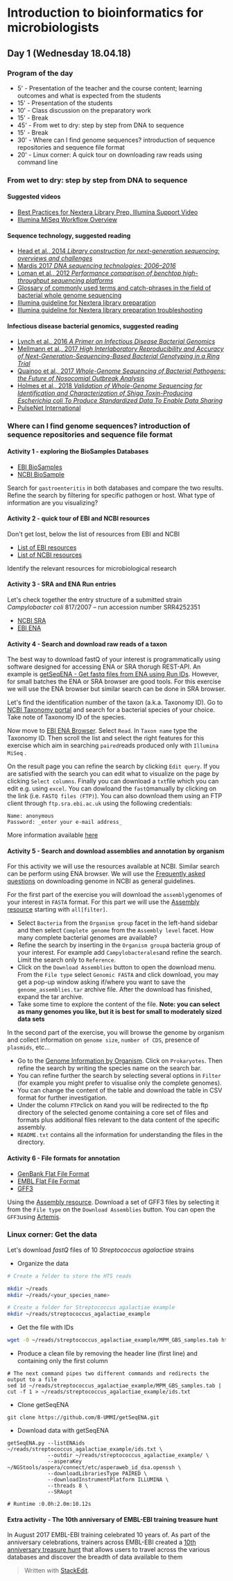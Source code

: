 ﻿
# Introduction to bioinformatics for microbiologists

## Day 1 (Wednesday 18.04.18)

### Program of the day

 - 5' - Presentation of the teacher and the course content; learning outcomes and what is expected from the students 
- 15' - Presentation of the students 
- 10' - Class discussion on the preparatory work 
- 15' - Break 
- 45' - From wet to dry: step by step from DNA to sequence
- 15' - Break 
- 30' - Where can I find genome sequences? introduction of sequence repositories and sequence file format
- 20' - Linux corner: A quick tour on downloading raw reads using command line 

### From wet to dry: step by step from DNA to sequence
#### Suggested videos
* [Best Practices for Nextera Library Prep, Illumina Support Video ](https://www.youtube.com/watch?v=UOn50ND7T78)
* [ Illumina MiSeq Workflow Overview](https://www.youtube.com/watch?v=JA6mofeuntk)
#### Sequence technology, suggested reading
* [Head et al., 2014 *Library construction for next-generation sequencing: overviews and challenges*](https://www.ncbi.nlm.nih.gov/pubmed/24502796)
* [Mardis 2017 *DNA sequencing technologies: 2006–2016*](https://www.nature.com/articles/nprot.2016.182)
* [Loman et al., 2012 *Performance comparison of benchtop high-throughput sequencing platforms*](https://www.nature.com/articles/nbt.2198)
* [Glossary of commonly used terms and catch-phrases in the field of bacterial whole genome sequencing](http://www.clinicalmicrobiologyandinfection.com/action/showFullTableImage?isHtml=true&tableId=tbl1&pii=S1198743X18302064)
* [Illumina guideline for Nextera library preparation](https://support.illumina.com/content/dam/illumina-support/documents/documentation/chemistry_documentation/samplepreps_nextera/nextera-xt/nextera-xt-library-prep-reference-guide-15031942-03.pdf)
* [Illumina guideline for Nextera library preparation troubleshooting](https://support.illumina.com/content/dam/illumina-support/documents/documentation/chemistry_documentation/samplepreps_nextera/nextera-xt/nextera-xt-troubleshooting-guide.pdf)

#### Infectious disease bacterial genomics, suggested reading
* [Lynch et al., 2016 *A Primer on Infectious Disease Bacterial Genomics*](https://www.ncbi.nlm.nih.gov/pubmed/28590251)
* [Mellmann et al., 2017 *High Interlaboratory Reproducibility and Accuracy of Next-Generation-Sequencing-Based Bacterial Genotyping in a Ring Trial*](http://jcm.asm.org/content/55/3/908.full)
* [Quainoo et al., 2017 *Whole-Genome Sequencing of Bacterial Pathogens: the Future of Nosocomial Outbreak Analysis*](http://cmr.asm.org/content/30/4/1015.long)
* [Holmes et al., 2018 *Validation of Whole-Genome Sequencing for Identification and Characterization of Shiga Toxin-Producing Escherichia coli To Produce Standardized Data To Enable Data Sharing*](http://jcm.asm.org/content/56/3/e01388-17.short)
* [PulseNet International](https://www.cdc.gov/pulsenet/next-generation.html)

### Where can I find genome sequences? introduction of sequence repositories and sequence file format

#### Activity 1 -  exploring the BioSamples Databases
* [EBI BioSamples](https://www.ebi.ac.uk/biosamples/)
* [NCBI BioSample](https://www.ncbi.nlm.nih.gov/biosample/)

Search for `gastroenteritis` in both databases and compare the two results. Refine the search by filtering for specific pathogen or host. What type of information are you visualizing?

#### Activity 2 - quick tour of EBI and NCBI resources 
Don't get lost, below the list of resources from EBI and NCBI
* [List of EBI resources](https://www.ebi.ac.uk/services)
* [List of NCBI resources](https://www.ncbi.nlm.nih.gov/guide/all/)

Identify the relevant resources for microbiological research

#### Activity 3 - SRA and ENA Run entries
Let's check together the entry structure of a submitted strain *Campylobacter coli* 817/2007 – run accession number SRR4252351

* [NCBI SRA](https://www.ncbi.nlm.nih.gov/Traces/study/?acc=SRP090008)
* [EBI ENA](https://www.ebi.ac.uk/ena/data/view/SRR4252351)

#### Activity 4 - Search and download raw reads of a taxon
The best way to download fastQ of your interest is programmatically using software designed for accessing ENA or SRA thorugh REST-API. An example is [getSeqENA - Get fastq files from ENA using Run IDs](https://github.com/B-UMMI/getSeqENA). However, for small batches the ENA or SRA browser are good tools. For this exercise we will use the ENA browser but similar search can be done in SRA browser.

Let's find the identification number of the taxon (a.k.a. Taxonomy ID). Go to [NCBI Taxonomy portal](https://www.ncbi.nlm.nih.gov/taxonomy) and search for a bacterial species of your choice. Take note of Taxonomy ID of the species. 

Now move to [EBI ENA Browser](https://www.ebi.ac.uk/ena/data/warehouse/search). Select `Read`. In `Taxon name` type the Taxonomy ID. Then scroll the list and select the right features for this exercise which aim in searching `paired`reads produced only with `Illumina MiSeq` .

On the result page you can refine the search by clicking `Edit query`. If you are satisfied with the search you can edit what to visualize on the page by clicking `Select columns`. Finally you can download a `txt`file which you can edit e.g. using `excel`. You can dowloand the `fastQ`manually by clicking on the link (i.e. `FASTQ files (FTP)`). You can also download them using an FTP client through `ftp.sra.ebi.ac.uk` using the following credentials: 
```
Name: anonymous
Password: _enter your e-mail address_
```
More information available [here](https://www.ebi.ac.uk/ena/browse/read-download)

#### Activity 5 -  Search and download assemblies and annotation by organism
For this activity we will use the resources available at NCBI. Similar search can be perform using ENA browser. 
We will use the [Frequently asked questions](https://www.ncbi.nlm.nih.gov/genome/doc/ftpfaq/) on  downloading genome in NCBI as general guidelines. 

For the first part of the exercise you will download the `assembly`genomes of your interest in `FASTA` format. For this part we will use the [Assembly resource](https://www.ncbi.nlm.nih.gov/assembly/?term=all%5Bfilter%5D) starting with `all[filter]`. 
* Select `Bacteria` from the `Organism group` facet in the left-hand sidebar and then select `Complete genome` from the `Assembly level` facet. How many complete bacterial genomes are available?
* Refine the search by inserting in the `Organism group`a bacteria group of your interest. For example add `Campylobacterales`and refine the search. Limit the search only to `Reference`.
* Click on the `Download Assemblies` button to open the download menu. From the `File type` select `Genomic FASTA` and click download, you may get a pop-up window asking if/where you want to save the `genome_assemblies.tar` archive file. After the download has finished, expand the tar archive.
* Take some time to explore the content of the file. 
**Note: you can select as many genomes you like, but it is best for small to moderately sized data sets**

In the second part of the exercise, you will browse the genome by organism and collect information on `genome size`, `number of CDS`,  presence of `plasmids`, etc... 
* Go to the [Genome Information by Organism](https://www.ncbi.nlm.nih.gov/genome/browse/). Click on `Prokaryotes`. Then refine the search by writing the species name on the search bar.  
* You can refine further the search by selecting several options in `Filter` (for example you might prefer to visualise only the complete genomes).
* You can change the content of the table and download the table in CSV format for further investigation. 
* Under the column `FTP`click on `R`and you will be redirected to the ftp directory of the selected genome containing a core set of files and formats plus additional files relevant to the data content of the specific assembly.
*  `README.txt` contains all the information for understanding the files in the directory.

####  Activity 6 - File formats for annotation
* [GenBank Flat File Format](https://www.ncbi.nlm.nih.gov/Sitemap/samplerecord.html)
* [EMBL Flat File Format](https://www.ebi.ac.uk/ena/submit/flat-file)
* [GFF3](http://gmod.org/wiki/GFF3)

Using the [Assembly resource](https://www.ncbi.nlm.nih.gov/assembly/?term=all%5Bfilter%5D). Download a set of GFF3 files by selecting it from the `File type` on the `Download Assemblies` button.
You can open the `GFF3`using [Artemis](http://www.sanger.ac.uk/science/tools/artemis).
### Linux corner: Get the data
Let's download *fastQ* files of 10 *Streptococcus agalactiae* strains
* Organize the data
```bash
# Create a folder to store the HTS reads

mkdir ~/reads
mkdir ~/reads/<your_species_name>

# Create a folder for Streptococcus agalactiae example
mkdir ~/reads/streptococcus_agalactiae_example
```

* Get the file with IDs
```bash
wget -O ~/reads/streptococcus_agalactiae_example/MPM_GBS_samples.tab https://raw.githubusercontent.com/INNUENDOCON/MicrobialGenomeMetagenomeCourse/master/MPM_GBS_samples.tab
```
* Produce a clean file by removing the header line (first line) and containing only the first column
```
# The next command pipes two different commands and redirects the output to a file
sed 1d ~/reads/streptococcus_agalactiae_example/MPM_GBS_samples.tab | cut -f 1 > ~/reads/streptococcus_agalactiae_example/ids.txt
```
* Clone getSeqENA 
```
git clone https://github.com/B-UMMI/getSeqENA.git 
```
* Download data with getSeqENA
```
getSeqENA.py --listENAids ~/reads/streptococcus_agalactiae_example/ids.txt \
             --outdir ~/reads/streptococcus_agalactiae_example/ \
             --asperaKey  ~/NGStools/aspera/connect/etc/asperaweb_id_dsa.openssh \
             --downloadLibrariesType PAIRED \
             --downloadInstrumentPlatform ILLUMINA \
             --threads 8 \
             --SRAopt

# Runtime :0.0h:2.0m:10.12s
```
#### Extra activity - The 10th anniversary of EMBL-EBI training treasure hunt

In August 2017 EMBL-EBI training celebrated 10 years of. As part of the anniversary celebrations, trainers across EMBL-EBI created a [10th anniversary treasure hunt](https://www.ebi.ac.uk/training/online/course/10th-anniversary-treasure-hunt) that allows users to travel across the various databases and discover the breadth of data available to them


> Written with [StackEdit](https://stackedit.io/).
